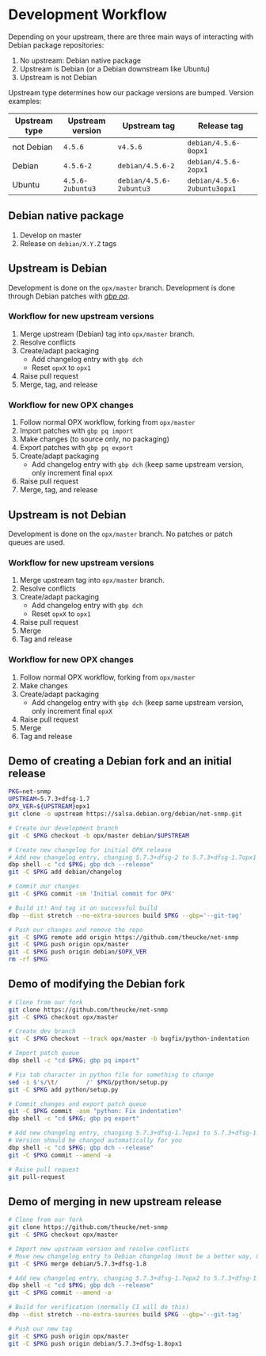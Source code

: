 # Development Workflow

Depending on your upstream, there are three main ways of interacting with Debian package repositories:

1. No upstream: Debian native package
1. Upstream is Debian (or a Debian downstream like Ubuntu)
1. Upstream is not Debian

Upstream type determines how our package versions are bumped. Version examples:

| Upstream type | Upstream version | Upstream tag | Release tag |
| --- | --- | --- | --- |
| not Debian |  `4.5.6` | `v4.5.6` | `debian/4.5.6-0opx1` |
| Debian | `4.5.6-2` | `debian/4.5.6-2` | `debian/4.5.6-2opx1` |
| Ubuntu | `4.5.6-2ubuntu3` | `debian/4.5.6-2ubuntu3` | `debian/4.5.6-2ubuntu3opx1` |

## Debian native package
1. Develop on master
2. Release on `debian/X.Y.Z` tags

## Upstream is Debian
Development is done on the `opx/master` branch. Development is done through Debian patches with [*gbp pq*](https://honk.sigxcpu.org/projects/git-buildpackage/manual-html/gbp.patches.html).

### Workflow for new upstream versions
1. Merge upstream (Debian) tag into `opx/master` branch.
1. Resolve conflicts
1. Create/adapt packaging
	- Add changelog entry with `gbp dch`
	- Reset `opxX` to `opx1`
1. Raise pull request
1. Merge, tag, and release

### Workflow for new OPX changes
1. Follow normal OPX workflow, forking from `opx/master`
1. Import patches with `gbp pq import`
1. Make changes (to source only, no packaging)
1. Export patches with `gbp pq export`
1. Create/adapt packaging
	- Add changelog entry with `gbp dch` (keep same upstream version, only increment final `opxX`
1. Raise pull request
1. Merge, tag, and release

## Upstream is not Debian
Development is done on the `opx/master` branch. No patches or patch queues are used.

### Workflow for new upstream versions
1. Merge upstream tag into `opx/master` branch.
1. Resolve conflicts
1. Create/adapt packaging
	- Add changelog entry with `gbp dch`
	- Reset `opxX` to `opx1`
1. Raise pull request
1. Merge
1. Tag and release

### Workflow for new OPX changes
1. Follow normal OPX workflow, forking from `opx/master`
1. Make changes
1. Create/adapt packaging
	- Add changelog entry with `gbp dch` (keep same upstream version, only increment final `opxX`
1. Raise pull request
1. Merge
1. Tag and release

## Demo of creating a Debian fork and an initial release
```bash
PKG=net-snmp
UPSTREAM=5.7.3+dfsg-1.7
OPX_VER=${UPSTREAM}opx1
git clone -o upstream https://salsa.debian.org/debian/net-snmp.git

# Create our development branch
git -C $PKG checkout -b opx/master debian/$UPSTREAM

# Create new changelog for initial OPX release
# Add new changelog entry, changing 5.7.3+dfsg-2 to 5.7.3+dfsg-1.7opx1
dbp shell -c "cd $PKG; gbp dch --release"
git -C $PKG add debian/changelog

# Commit our changes
git -C $PKG commit -sm 'Initial commit for OPX'

# Build it! And tag it on successful build
dbp --dist stretch --no-extra-sources build $PKG --gbp='--git-tag'

# Push our changes and remove the repo
git -C $PKG remote add origin https://github.com/theucke/net-snmp
git -C $PKG push origin opx/master
git -C $PKG push origin debian/$OPX_VER
rm -rf $PKG
```

## Demo of modifying the Debian fork
```bash
# Clone from our fork
git clone https://github.com/theucke/net-snmp
git -C $PKG checkout opx/master

# Create dev branch
git -C $PKG checkout --track opx/master -b bugfix/python-indentation

# Import patch queue
dbp shell -c "cd $PKG; gbp pq import"

# Fix tab character in python file for something to change
sed -i $'s/\t/        /' $PKG/python/setup.py
git -C $PKG add python/setup.py

# Commit changes and export patch queue
git -C $PKG commit -asm "python: Fix indentation"
dbp shell -c "cd $PKG; gbp pq export"

# Add new changelog entry, changing 5.7.3+dfsg-1.7opx1 to 5.7.3+dfsg-1.7opx2
# Version should be changed automatically for you
dbp shell -c "cd $PKG; gbp dch --release"
git -C $PKG commit --amend -a

# Raise pull request
git pull-request
```

## Demo of merging in new upstream release
```bash
# Clone from our fork
git clone https://github.com/theucke/net-snmp
git -C $PKG checkout opx/master

# Import new upstream version and resolve conflicts
# Move new changelog entry to Debian changelog (must be a better way, Git didn't detect rename)
git -C $PKG merge debian/5.7.3+dfsg-1.8

# Add new changelog entry, changing 5.7.3+dfsg-1.7opx2 to 5.7.3+dfsg-1.8opx1
dbp shell -c "cd $PKG; gbp dch --release"
git -C $PKG commit --amend -a

# Build for verification (normally CI will do this)
dbp --dist stretch --no-extra-sources build $PKG --gbp='--git-tag'

# Push our new tag
git -C $PKG push origin opx/master
git -C $PKG push origin debian/5.7.3+dfsg-1.8opx1
```
